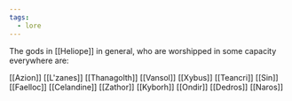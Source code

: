 ```yaml
---
tags:
  - lore
---
```

The gods in [[Heliope]] in general, who are worshipped in some capacity everywhere are:

[[Azion]]
[[L'zanes]]
[[Thanagolth]]
[[Vansol]]
[[Xybus]]
[[Teancri]]
[[Sin]]
[[Faelloc]]
[[Celandine]]
[[Zathor]]
[[Kyborh]]
[[Ondir]]
[[Dedros]]
[[Naros]]
